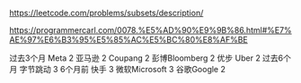 https://leetcode.com/problems/subsets/description/


https://programmercarl.com/0078.%E5%AD%90%E9%9B%86.html#%E7%AE%97%E6%B3%95%E5%85%AC%E5%BC%80%E8%AF%BE


过去3个月
Meta
2
亚马逊
2
Coupang
2
彭博Bloomberg
2
优步
Uber
2
过去6个月
字节跳动
3
6个月前
快手
3
微软Microsoft
3
谷歌Google
2
